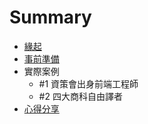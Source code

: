 # Summary

* [緣起](beginning.md)
* [事前準備](prepare.md)
* 實際案例
   * #1 資策會出身前端工程師
   * #2 四大商科自由譯者
* [心得分享](sharing.md)

